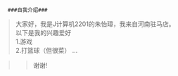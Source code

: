        ###自我介绍###
>大家好，我是J计算机2201的朱怡璋，我来自河南驻马店。  
>以下是我的兴趣爱好  
   >1.游戏   
   >2.打篮球（但很菜）
   >...  
   
   >>谢谢!
